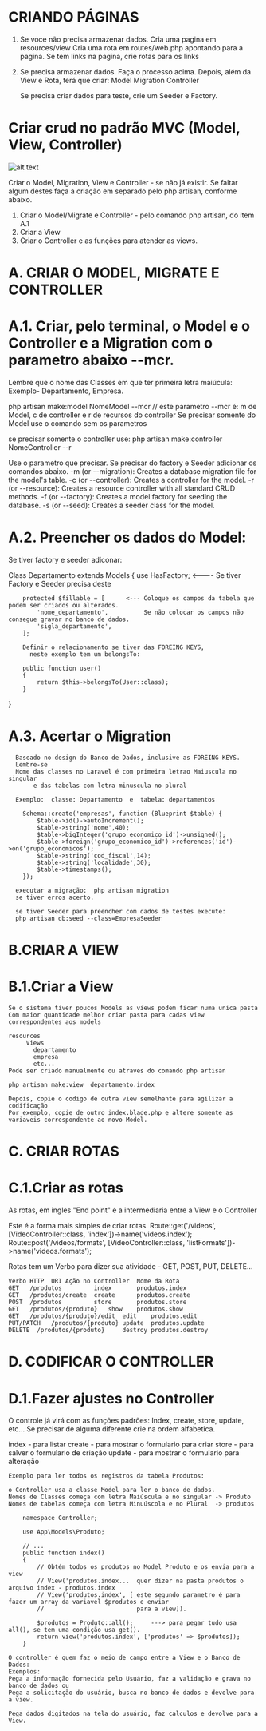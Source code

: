 # CRIANDO PÁGINAS

1. Se voce não precisa armazenar dados.
   Cria uma pagina em resources/view
   Cria uma rota em   routes/web.php  apontando para a pagina.
   Se tem links na pagina, crie rotas para os links

2. Se precisa armazenar dados.
   Faça o processo acima.
   Depois, além da View e Rota,  terá que criar:
     Model
     Migration
     Controller

   Se precisa criar dados para teste, crie um Seeder e Factory.  

# Criar crud no padrão MVC (Model, View, Controller)
![alt text](image.png)

Criar o Model, Migration, View e Controller - se não já existir.
Se faltar algum destes faça a criação em separado pelo php artisan, conforme abaixo.

1. Criar o Model/Migrate e Controller - pelo comando php artisan, do item A.1
2. Criar a View
3. Criar o Controller e as funções para atender as views.

# A. CRIAR O MODEL, MIGRATE E CONTROLLER
# A.1. Criar, pelo terminal, o Model e o Controller e a Migration com o parametro abaixo --mcr.
   Lembre que o nome das Classes em que ter primeira letra maiúcula:  Exemplo- Departamento, Empresa.
   
   php artisan make:model NomeModel --mcr     // este parametro --mcr é:  m de Model, c de controller e r de recursos do controller
   Se precisar somente do Model use o comando sem os parametros

   se precisar somente o controller use:
   php artisan make:controller NomeController --r
 
   Use o parametro que precisar.
   Se precisar do factory e Seeder adicionar os comandos abaixo.
   -m (or --migration): Creates a database migration file for the model's table.
   -c (or --controller): Creates a controller for the model.
   -r (or --resource): Creates a resource controller with all standard CRUD methods.
   -f (or --factory): Creates a model factory for seeding the database.
   -s (or --seed): Creates a seeder class for the model.

# A.2. Preencher os dados do Model:
   Se tiver factory e seeder adiconar:

   Class Departamento extends Models
   {
        use HasFactory;     <----  Se tiver Factory e Seeder precisa deste

        protected $fillable = [      <--- Coloque os campos da tabela que podem ser criados ou alterados.
            'nome_departamento',          Se não colocar os campos não consegue gravar no banco de dados. 
            'sigla_departamento',
        ];
        
        Definir o relacionamento se tiver das FOREING KEYS,
          neste exemplo tem um belongsTo:
        
        public function user()
        {
            return $this->belongsTo(User::class);
        }
   }    

# A.3. Acertar o Migration
      Baseado no design do Banco de Dados, inclusive as FOREING KEYS.
      Lembre-se
      Nome das classes no Laravel é com primeira letrao Maiuscula no singular
           e das tabelas com letra minuscula no plural

      Exemplo:  classe: Departamento  e  tabela: departamentos      

        Schema::create('empresas', function (Blueprint $table) {
            $table->id()->autoIncrement();
            $table->string('nome',40);
            $table->bigInteger('grupo_economico_id')->unsigned();
            $table->foreign('grupo_economico_id')->references('id')->on('grupo_economicos');
            $table->string('cod_fiscal',14);
            $table->string('localidade',30);
            $table->timestamps();
        });

      executar a migração:  php artisan migration
      se tiver erros acerto.

      se tiver Seeder para preencher com dados de testes execute:
      php artisan db:seed --class=EmpresaSeeder

# B.CRIAR A VIEW
# B.1.Criar a View
    Se o sistema tiver poucos Models as views podem ficar numa unica pasta
    Com maior quantidade melhor criar pasta para cadas view correspondentes aos models

    resources
         Views
           departamento
           empresa
           etc...
    Pode ser criado manualmente ou atraves do comando php artisan
    
    php artisan make:view  departamento.index
    
    Depois, copie o codigo de outra view semelhante para agilizar a codificação
    Por exemplo, copie de outro index.blade.php e altere somente as variaveis correspondente ao novo Model.

# C. CRIAR ROTAS
# C.1.Criar as rotas 
   As rotas, em ingles "End point" é a intermediaria entre a View e o Controller

   Este é a forma mais simples de criar rotas. 
   Route::get('/videos', [VideoController::class, 'index'])->name('videos.index');
   Route::post('/videos/formats', [VideoController::class, 'listFormats'])->name('videos.formats');

   Rotas tem um Verbo para dizer sua atividade - GET, POST, PUT, DELETE...

    Verbo HTTP	URI	Ação no Controller	Nome da Rota
    GET	  /produtos	        index       produtos.index
    GET	  /produtos/create	create   	produtos.create
    POST  /produtos	        store	    produtos.store
    GET	  /produtos/{produto}	show	produtos.show
    GET	  /produtos/{produto}/edit	edit	produtos.edit
    PUT/PATCH	/produtos/{produto}	update	produtos.update
    DELETE	/produtos/{produto}	    destroy	produtos.destroy

# D. CODIFICAR O CONTROLLER
# D.1.Fazer ajustes no Controller
   O controle já virá com as funções padrões:  Index, create, store, update, etc...
   Se precisar de alguma diferente crie na ordem alfabetica.

   index  -  para listar 
   create -  para mostrar o formulario para criar
   store  -  para salver o formulario de criação
   update -  para mostrar o formulario para alteração

    Exemplo para ler todos os registros da tabela Produtos:
    
    o Controller usa a classe Model para ler o banco de dados.
    Nomes de Classes começa com letra Maiúscula e no singular -> Produto
    Nomes de tabelas começa com letra Minuúscola e no Plural  -> produtos
        
        namespace Controller;

        use App\Models\Produto;

        // ...
        public function index()
        {
            // Obtém todos os produtos no Model Produto e os envia para a view
            // View('produtos.index...  quer dizer na pasta produtos o arquivo index - produtos.index
            // View('produtos.index', [ este segundo parametro é para fazer um array da variavel $produtos e enviar
            //                          para a view]).

            $produtos = Produto::all();     ---> para pegar tudo usa all(), se tem uma condição usa get().
            return view('produtos.index', ['produtos' => $produtos]);
        }

    O controller é quem faz o meio de campo entre a View e o Banco de Dados:
    Exemplos:
    Pega a informação fornecida pelo Usuário, faz a validação e grava no banco de dados ou
    Pega a solicitação do usuário, busca no banco de dados e devolve para a view.
    
    Pega dados digitados na tela do usuário, faz calculos e devolve para a View.


